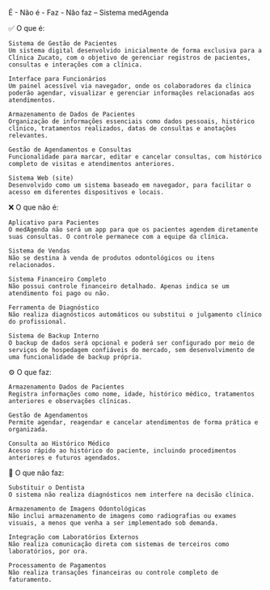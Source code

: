 É - Não é - Faz - Não faz – Sistema medAgenda

✅ O que é:

    Sistema de Gestão de Pacientes
    Um sistema digital desenvolvido inicialmente de forma exclusiva para a Clínica Zucato, com o objetivo de gerenciar registros de pacientes, consultas e interações com a clínica.

    Interface para Funcionários
    Um painel acessível via navegador, onde os colaboradores da clínica poderão agendar, visualizar e gerenciar informações relacionadas aos atendimentos.

    Armazenamento de Dados de Pacientes
    Organização de informações essenciais como dados pessoais, histórico clínico, tratamentos realizados, datas de consultas e anotações relevantes.

    Gestão de Agendamentos e Consultas
    Funcionalidade para marcar, editar e cancelar consultas, com histórico completo de visitas e atendimentos anteriores.

    Sistema Web (site)
    Desenvolvido como um sistema baseado em navegador, para facilitar o acesso em diferentes dispositivos e locais.

❌ O que não é:

    Aplicativo para Pacientes
    O medAgenda não será um app para que os pacientes agendem diretamente suas consultas. O controle permanece com a equipe da clínica.

    Sistema de Vendas
    Não se destina à venda de produtos odontológicos ou itens relacionados.

    Sistema Financeiro Completo
    Não possui controle financeiro detalhado. Apenas indica se um atendimento foi pago ou não.

    Ferramenta de Diagnóstico
    Não realiza diagnósticos automáticos ou substitui o julgamento clínico do profissional.

    Sistema de Backup Interno
    O backup de dados será opcional e poderá ser configurado por meio de serviços de hospedagem confiáveis do mercado, sem desenvolvimento de uma funcionalidade de backup própria.

⚙️ O que faz:

    Armazenamento Dados de Pacientes
    Registra informações como nome, idade, histórico médico, tratamentos anteriores e observações clínicas.

    Gestão de Agendamentos
    Permite agendar, reagendar e cancelar atendimentos de forma prática e organizada.

    Consulta ao Histórico Médico
    Acesso rápido ao histórico do paciente, incluindo procedimentos anteriores e futuros agendados.

🚫 O que não faz:

    Substituir o Dentista
    O sistema não realiza diagnósticos nem interfere na decisão clínica.

    Armazenamento de Imagens Odontológicas
    Não inclui armazenamento de imagens como radiografias ou exames visuais, a menos que venha a ser implementado sob demanda.

    Integração com Laboratórios Externos
    Não realiza comunicação direta com sistemas de terceiros como laboratórios, por ora.

    Processamento de Pagamentos
    Não realiza transações financeiras ou controle completo de faturamento.